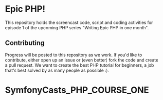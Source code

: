 Epic PHP!
=========

This repository holds the screencast code, script and coding activities for
episode 1 of the upcoming PHP series "Writing Epic PHP in one month".

Contributing
------------

Progress will be posted to this repository as we work. If you'd like to contribute,
either open up an issue or (even better) fork the code and create a pull
request. We want to create the best PHP tutorial for beginners, a job that's
best solved by as many people as possible :).
# SymfonyCasts_PHP_COURSE_ONE
